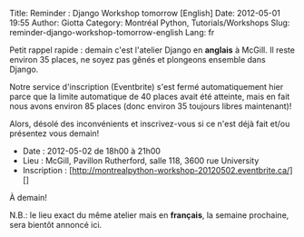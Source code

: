 Title: Reminder : Django Workshop tomorrow [English]
Date: 2012-05-01 19:55
Author: Giotta
Category: Montréal Python, Tutorials/Workshops
Slug: reminder-django-workshop-tomorrow-english
Lang: fr

Petit rappel rapide : demain c'est l'atelier Django en **anglais** à
McGill. Il reste environ 35 places, ne soyez pas gênés et plongeons
ensemble dans Django.

Notre service d'inscription (Eventbrite) s'est fermé automatiquement
hier parce que la limite automatique de 40 places avait été atteinte,
mais en fait nous avons environ 85 places (donc environ 35 toujours
libres maintenant)!

Alors, désolé des inconvénients et inscrivez-vous si ce n'est déjà fait
et/ou présentez vous demain!

-   Date : 2012-05-02 de 18h00 à 21h00
-   Lieu : McGill, Pavillon Rutherford, salle 118, 3600 rue University
-   Inscription :
    [http://montrealpython-workshop-20120502.eventbrite.ca/][]

</p>
À demain!

N.B.: le lieu exact du même atelier mais en **français**, la semaine
prochaine, sera bientôt annoncé ici.<!--:-->

  [http://montrealpython-workshop-20120502.eventbrite.ca/]: http://montrealpython-workshop-20120502.eventbrite.ca/
